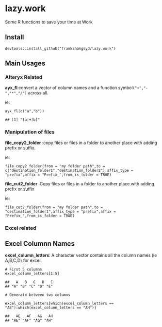 lazy.work
=========

Some R functions to save your time at Work

Install
-------

    devtools::install_github("frankzhangsyd/lazy.work")

Main Usages
-----------

### Alteryx Related

**ayx\_fl**:convert a vector of column names and a function
symbol`("+","-","*","/")` across all.

ie:

    ayx_fl(c("a","b"))

    ## [1] "[a]+[b]"

### Manipulation of files

**file\_copy2\_folder** :copy files or files in a folder to another
place with adding prefix or suffix.

ie:

    file_copy2_folder(from = "my folder path",to = c("destination_folder1","destination_folder2"),affix_type = "prefix",affix = "Prefix_",from_is_folder = TRUE)

**file\_cut2\_folder** :Copy files or files in a folder to another place
with adding prefix or suffix

ie:

    file_cut2_folder(from = "my folder path",to = "destination_folder1",affix_type = "prefix",affix = "Prefix_",from_is_folder = TRUE)

### Excel related

Excel Columnn Names
-------------------

**excel\_column\_letters**: A character vector contains all the column
names (ie A,B,C,D) for excel.

    # First 5 columns
    excel_column_letters[1:5]

    ##   A   B   C   D   E 
    ## "A" "B" "C" "D" "E"

    # Generate between two columns

    excel_column_letters[which(excel_column_letters == "AE"):which(excel_column_letters == "AH")]

    ##   AE   AF   AG   AH 
    ## "AE" "AF" "AG" "AH"
